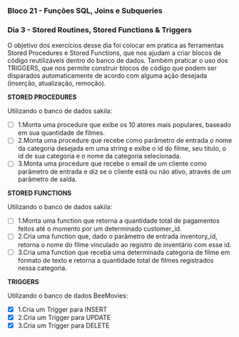 ### Bloco 21 - Funções SQL, Joins e Subqueries
### Dia 3 - Stored Routines, Stored Functions & Triggers

O objetivo dos exercícios desse dia foi colocar em pratica as ferramentas Stored Procedures e Stored Functions, que nos ajudam a criar blocos de código reutilizáveis dentro do banco de dados. Também praticar o uso dos TRIGGERS, que nos permite construir blocos de código que podem ser disparados automaticamente de acordo com alguma ação desejada (inserção, atualização, remoção).

**STORED PROCEDURES**

Utilizando o banco de dados sakila:
- [ ] 1.Monta uma procedure que exibe os 10 atores mais populares, baseado em sua quantidade de filmes.
- [ ] 2.Monta uma procedure que recebe como parâmetro de entrada o nome da categoria desejada em uma string e exibe o id do filme, seu titulo, o id de sua categoria e o nome da categoria selecionada.
- [ ] 3.Monta uma procedure que recebe o email de um cliente como parâmetro de entrada e diz se o cliente está ou não ativo, através de um parâmetro de saída.

**STORED FUNCTIONS**

Utilizando o banco de dados sakila:
- [ ] 1.Monta uma function que retorna a quantidade total de pagamentos feitos até o momento por um determinado customer_id.
- [ ] 2.Cria uma function que, dado o parâmetro de entrada inventory_id, retorna o nome do filme vinculado ao registro de inventário com esse id.
- [ ] 3.Cria uma function que receba uma determinada categoria de filme em formato de texto e retorna a quantidade total de filmes registrados nessa categoria.

**TRIGGERS**

Utilizando o banco de dados BeeMovies:
- [x] 1.Cria um Trigger para INSERT
- [x] 2.Cria um Trigger para UPDATE
- [x] 3.Cria um Trigger para DELETE
